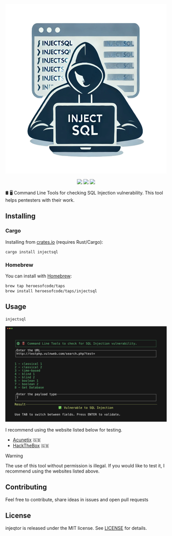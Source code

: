 <p align="center">
	<img src="https://raw.githubusercontent.com/heroesofcode/inject-sql/main/assets/logo.png" width="530" height="530" alt="Logo">
</p>

<p align="center">
		<a href="https://github.com/heroesofcode/inject-sql/actions/workflows/CI.yml"><img src="https://github.com/heroesofcode/inject-sql/actions/workflows/CI.yml/badge.svg"></a>
    <a href="https://crates.io/crates/injectsql"><img src="https://img.shields.io/crates/v/injectsql"></a>
    <a href="https://github.com/heroesofcode/inject-sql/blob/main/LICENSE"><img src="https://img.shields.io/github/license/heroesofcode/inject-sql.svg"></a>
</p>


🛢️ 🖥️ Command Line Tools for checking SQL Injection vulnerability. This tool helps pentesters with their work.

## Installing

### Cargo
Installing from [crates.io](https://crates.io/) (requires Rust/Cargo):

```shell
cargo install injectsql
```

### Homebrew
You can install with [Homebrew](https://brew.sh/):

```shell
brew tap heroesofcode/taps
brew install heroesofcode/taps/injectsql
```

## Usage

```sh
injectsql
```

<img src="https://github.com/heroesofcode/inject-sql/blob/main/assets/example.png?raw=true">

I recommend using the website listed below for testing.

- [Acunetix](http://testphp.vulnweb.com/) 🇬🇧
- [HackTheBox](https://www.hackthebox.com/) 🇬🇧

> [!WARNING]
> The use of this tool without permission is illegal. If you would like to test it, I recommend using the websites listed above.

## Contributing

Feel free to contribute, share ideas in issues and open pull requests

## License

injeqtor is released under the MIT license. See [LICENSE](https://github.com/heroesofcode/injector/blob/main/LICENSE) for details.
